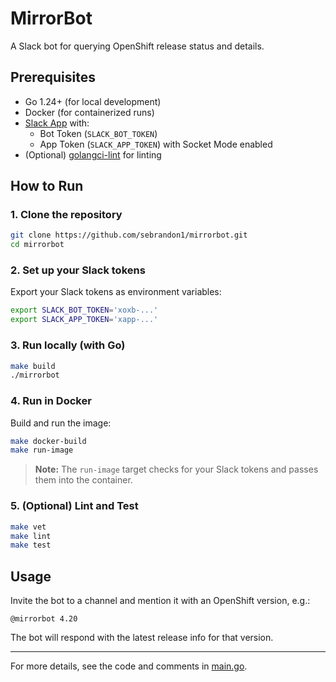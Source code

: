 # MirrorBot

A Slack bot for querying OpenShift release status and details.

## Prerequisites

- Go 1.24+ (for local development)
- Docker (for containerized runs)
- [Slack App](https://api.slack.com/apps) with:
  - Bot Token (`SLACK_BOT_TOKEN`)
  - App Token (`SLACK_APP_TOKEN`) with Socket Mode enabled
- (Optional) [golangci-lint](https://golangci-lint.run/usage/install/) for linting

## How to Run

### 1. Clone the repository

```bash
git clone https://github.com/sebrandon1/mirrorbot.git
cd mirrorbot
```

### 2. Set up your Slack tokens

Export your Slack tokens as environment variables:

```bash
export SLACK_BOT_TOKEN='xoxb-...'
export SLACK_APP_TOKEN='xapp-...'
```

### 3. Run locally (with Go)

```bash
make build
./mirrorbot
```

### 4. Run in Docker

Build and run the image:

```bash
make docker-build
make run-image
```

> **Note:** The `run-image` target checks for your Slack tokens and passes them into the container.

### 5. (Optional) Lint and Test

```bash
make vet
make lint
make test
```

## Usage

Invite the bot to a channel and mention it with an OpenShift version, e.g.:

```
@mirrorbot 4.20
```

The bot will respond with the latest release info for that version.

---

For more details, see the code and comments in [main.go](main.go).

